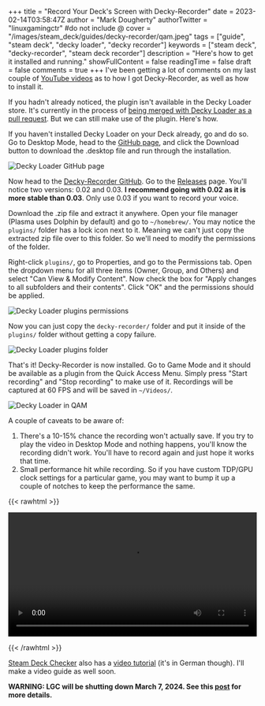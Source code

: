+++
title = "Record Your Deck's Screen with Decky-Recorder"
date = 2023-02-14T03:58:47Z
author = "Mark Dougherty"
authorTwitter = "linuxgamingctr" #do not include @
cover = "/images/steam_deck/guides/decky-recorder/qam.jpeg"
tags = ["guide", "steam deck", "decky loader", "decky recorder"]
keywords = ["steam deck", "decky-recorder", "steam deck recorder"]
description = "Here's how to get it installed and running."
showFullContent = false
readingTime = false
draft = false
comments = true
+++
I've been getting a lot of comments on my last couple of [YouTube videos](https://www.youtube.com/@linuxgamingctr) as to how I got Decky-Recorder, as well as how to install it.

If you hadn't already noticed, the plugin isn't available in the Decky Loader store. It's currently in the process of [being merged with Decky Loader as a pull request](https://github.com/SteamDeckHomebrew/decky-plugin-database/pull/190). But we can still make use of the plugin. Here's how.

If you haven't installed Decky Loader on your Deck already, go and do so. Go to Desktop Mode, head to the [GitHub page](https://github.com/SteamDeckHomebrew/decky-loader), and click the Download button to download the .desktop file and run through the installation.

![Decky Loader GitHub page](/images/steam_deck/guides/powertools/decky_loader_github_page.webp)

Now head to the [Decky-Recorder GitHub](https://github.com/marissa999/decky-recorder). Go to the [Releases](https://github.com/marissa999/decky-recorder/releases) page. You'll notice two versions: 0.02 and 0.03. **I recommend going with 0.02 as it is more stable than 0.03**. Only use 0.03 if you want to record your voice.

Download the .zip file and extract it anywhere. Open your file manager (Plasma uses Dolphin by default) and go to `~/homebrew/`. You may notice the `plugins/` folder has a lock icon next to it. Meaning we can't just copy the extracted zip file over to this folder. So we'll need to modify the permissions of the folder.

Right-click `plugins/`, go to Properties, and go to the Permissions tab. Open the dropdown menu for all three items (Owner, Group, and Others) and select "Can View & Modify Content". Now check the box for "Apply changes to all subfolders and their contents". Click "OK" and the permissions should be applied. 

![Decky Loader plugins permissions](/images/steam_deck/guides/decky-recorder/permissions.png)

Now you can just copy the `decky-recorder/` folder and put it inside of the `plugins/` folder without getting a copy failure.

![Decky Loader plugins folder](/images/steam_deck/guides/decky-recorder/plugins_folder.webp)

That's it! Decky-Recorder is now installed. Go to Game Mode and it should be available as a plugin from the Quick Access Menu. Simply press "Start recording" and "Stop recording" to make use of it. Recordings will be captured at 60 FPS and will be saved in `~/Videos/`.

![Decky Loader in QAM](/images/steam_deck/guides/decky-recorder/qam.jpeg)

A couple of caveats to be aware of:
1. There's a 10-15% chance the recording won't actually save. If you try to play the video in Desktop Mode and nothing happens, you'll know the recording didn't work. You'll have to record again and just hope it works that time.
2. Small performance hit while recording. So if you have custom TDP/GPU clock settings for a particular game, you may want to bump it up a couple of notches to keep the performance the same.

{{< rawhtml >}} 

<video width=100% controls autoplay loop>
    <source src="/videos/mpr_on_deck/yuzu_clip.webm" type="video/webm">
    Your browser does not support the video tag.
</video>

{{< /rawhtml >}}

[Steam Deck Checker](https://linuxgamingcentral.com/posts/interview-with-steam-deck-checker/) also has a [video tutorial](https://www.youtube.com/watch?v=px3hSJMn928) (it's in German though). I'll make a video guide as well soon.

**WARNING: LGC will be shutting down March 7, 2024. See this [post](https://linuxgamingcentral.com/posts/the-end-of-lgc/) for more details.**
